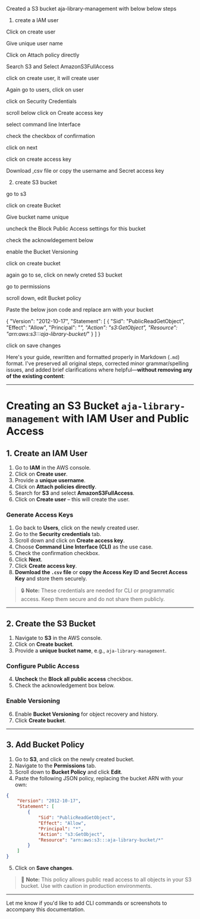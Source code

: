 Created a S3 bucket aja-library-management with below below steps

1. create a IAM user

Click on create user

Give unique user name

Click on Attach policy directly

Search S3 and Select AmazonS3FullAccess 

click on create user, it will create user


Again go to users, click on user

click on Security Credentials

scroll below click on Create access key

select command line Interface



check the checkbox of confirmation

click on next

click on create access key


Download ,csv file or copy the username and Secret access key


2. create S3 bucket

go to s3

click on create Bucket

Give bucket name unique

uncheck the Block Public Access settings for this bucket

check the acknowldegement below

enable the Bucket Versioning

click on create bucket

again go to se, click on newly creted S3 bucket

go to permissions

scroll down, edit Bucket policy



Paste the  below json code and replace arn with your bucket

{
    "Version": "2012-10-17",
    "Statement": [
        {
            "Sid": "PublicReadGetObject",
            "Effect": "Allow",
            "Principal": "*",
            "Action": "s3:GetObject",
            "Resource": "arn:aws:s3:::aja-library-bucket/*"
        }
    ]
}

click on save changes



Here's your guide, rewritten and formatted properly in Markdown (`.md`) format. I've preserved all original steps, corrected minor grammar/spelling issues, and added brief clarifications where helpful—**without removing any of the existing content**:

---

# Creating an S3 Bucket `aja-library-management` with IAM User and Public Access

## 1. Create an IAM User

1. Go to **IAM** in the AWS console.
2. Click on **Create user**.
3. Provide a **unique username**.
4. Click on **Attach policies directly**.
5. Search for **S3** and select **AmazonS3FullAccess**.
6. Click on **Create user** – this will create the user.

### Generate Access Keys

1. Go back to **Users**, click on the newly created user.
2. Go to the **Security credentials** tab.
3. Scroll down and click on **Create access key**.
4. Choose **Command Line Interface (CLI)** as the use case.
5. Check the confirmation checkbox.
6. Click **Next**.
7. Click **Create access key**.
8. **Download the `.csv` file** or **copy the Access Key ID and Secret Access Key** and store them securely.

> 🔒 **Note:** These credentials are needed for CLI or programmatic access. Keep them secure and do not share them publicly.

---

## 2. Create the S3 Bucket

1. Navigate to **S3** in the AWS console.
2. Click on **Create bucket**.
3. Provide a **unique bucket name**, e.g., `aja-library-management`.

### Configure Public Access

4. **Uncheck** the **Block all public access** checkbox.
5. Check the acknowledgement box below.

### Enable Versioning

6. Enable **Bucket Versioning** for object recovery and history.
7. Click **Create bucket**.

---

## 3. Add Bucket Policy

1. Go to **S3**, and click on the newly created bucket.
2. Navigate to the **Permissions** tab.
3. Scroll down to **Bucket Policy** and click **Edit**.
4. Paste the following JSON policy, replacing the bucket ARN with your own:

```json
{
    "Version": "2012-10-17",
    "Statement": [
        {
            "Sid": "PublicReadGetObject",
            "Effect": "Allow",
            "Principal": "*",
            "Action": "s3:GetObject",
            "Resource": "arn:aws:s3:::aja-library-bucket/*"
        }
    ]
}
```

5. Click on **Save changes**.

> 📌 **Note:** This policy allows public read access to all objects in your S3 bucket. Use with caution in production environments.

---

Let me know if you'd like to add CLI commands or screenshots to accompany this documentation.